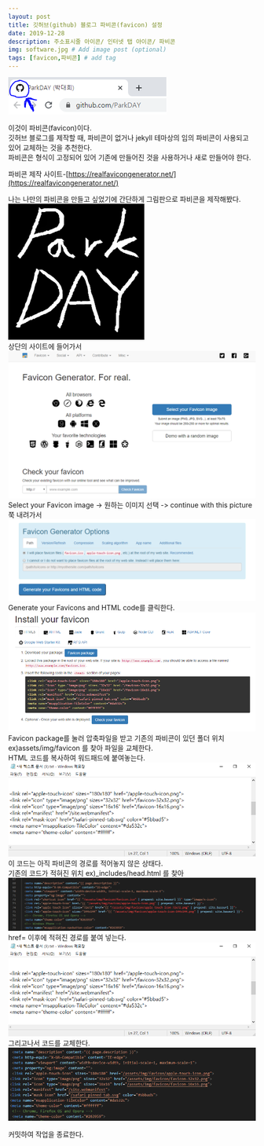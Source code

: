 ```yaml
---
layout: post
title: 깃허브(github) 블로그 파비콘(favicon) 설정
date: 2019-12-28
description: 주소표시줄 아이콘/ 인터넷 탭 아이콘/ 파비콘 
img: software.jpg # Add image post (optional)
tags: [favicon,파비콘] # add tag
---
```


![favicon-sample](/assets/img/favicon-sample.png)

이것이 파비콘(favicon)이다.  
깃허브 블로그를 제작할 때, 파비콘이 없거나 jekyll 테마상의 임의 파비콘이 사용되고 있어 교체하는 것을 추천한다.  
파비콘은 형식이 고정되어 있어 기존에 만들어진 것을 사용하거나 새로 만들어야 한다.  

파비콘 제작 사이트-[https://realfavicongenerator.net/](https://realfavicongenerator.net/)


나는 나만의 파비콘을 만들고 싶었기에 간단하게 그림판으로 파비콘을 제작해봤다.  
![a](/assets/img/parkday-black.png)  
상단의 사이트에 들어가서  
![t](/assets/img/favicon-page1.png)  
Select your Favicon image -> 원하는 이미지 선택 -> continue with this picture  
쭉 내려가서  
![s](/assets/img/favicon-page2.png)  
Generate your Favicons and HTML code를 클릭한다.  
![d](/assets/img/favicon-page3.png)  
Favicon package를 눌러 압축파일을 받고 기존의 파비콘이 있던 폴더 위치 ex)assets/img/favicon 를 찾아 파일을 교체한다.   
HTML 코드를 복사하여 워드패드에 붙여놓는다.   
![k](/assets/img/txt1.png)   
이 코드는 아직 파비콘의 경로를 적어놓지 않은 상태다.   
기존의 코드가 적혀진 위치  ex)_includes/head.html  를 찾아   
![k](/assets/img/vsc1.png)   
href= 이후에 적혀진 경로를 붙여 넣는다.  
![k](/assets/img/txt1.png)  
그리고나서 코드를 교체한다.
![k](/assets/img/vsc2.png)   

커밋하여 작업을 종료한다.




